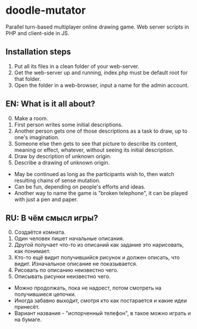 ﻿# doodle-mutator

Parallel turn-based multiplayer online drawing game.
Web server scripts in PHP and client-side in JS.

## Installation steps

1. Put all its files in a clean folder of your web-server.
2. Get the web-server up and running, index.php must be default root for that folder.
3. Open the folder in a web-browser, input a name for the admin account.

## EN: What is it all about?

0. Make a room.
1. First person writes some initial descriptions.
2. Another person gets one of those descriptions as a task to draw, up to one's imagination.
3. Someone else then gets to see that picture to describe its content, meaning or effect, whatever, without seeing its initial description.
4. Draw by description of unknown origin.
5. Describe a drawing of unknown origin.
- May be continued as long as the participants wish to, then watch resulting chains of sense mutation.
- Can be fun, depending on people's efforts and ideas.
- Another way to name the game is "broken telephone", it can be played with just a pen and paper.

## RU: В чём смысл игры?

0. Создаётся комната.
1. Один человек пишет начальные описания.
2. Другой получает что-то из описаний как задание это нарисовать, как понимает.
3. Кто-то ещё видит получившийся рисунок и должен описать, что видит. Изначальное описание не показывается.
4. Рисовать по описанию неизвестно чего.
5. Описывать рисунки неизвестно чего.
- Можно продолжать, пока не надоест, потом смотреть на получившиеся цепочки.
- Иногда забавно выходит, смотря кто как постарается и какие идеи принесёт.
- Вариант названия - "испорченный телефон", в такое можно играть и на бумаге.
